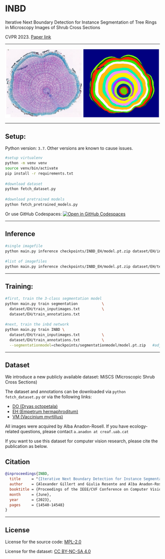 # INBD
Iterative Next Boundary Detection for  Instance Segmentation of Tree Rings in Microscopy Images of Shrub Cross Sections

CVPR 2023. [Paper link](https://openaccess.thecvf.com/content/CVPR2023/html/Gillert_Iterative_Next_Boundary_Detection_for_Instance_Segmentation_of_Tree_Rings_CVPR_2023_paper.html)

***

<img src="assets/example0.jpg" alt="Example input image and detected tree rings"/>

***

## Setup:

Python version: `3.7`. Other versions are known to cause issues.

```bash
#setup virtualenv
python -m venv venv
source venv/bin/activate
pip install -r requirements.txt

#download dataset
python fetch_dataset.py

#download pretrained models
python fetch_pretrained_models.py
```

Or use GitHub Codespaces: [![Open in GitHub Codespaces](https://github.com/codespaces/badge.svg)](https://github.com/codespaces/new?hide_repo_select=true&ref=dev&repo=574937325&machine=standardLinux32gb&location=WestEurope)

***



## Inference

```bash
#single imagefile
python main.py inference checkpoints/INBD_EH/model.pt.zip dataset/EH/inputimages/EH_0033.jpg

#list of imagefiles
python main.py inference checkpoints/INBD_EH/model.pt.zip dataset/EH/test_inputimages.txt
```

***


## Training:


```bash
#first, train the 3-class segmentation model
python main.py train segmentation           \
  dataset/EH/train_inputimages.txt          \
  dataset/EH/train_annotations.txt

#next, train the inbd network
python main.py train INBD \
  dataset/EH/train_inputimages.txt          \
  dataset/EH/train_annotations.txt          \
  --segmentationmodel=checkpoints/segmentationmodel/model.pt.zip   #adjust path
```



***

## Dataset

We introduce a new publicly available dataset: MiSCS (Microscopic Shrub Cross Sections)

The dataset and annotations can be downloaded via `python fetch_dataset.py` or via the following links:
- [DO (Dryas octopetala)](https://github.com/alexander-g/INBD/releases/download/dataset_v1/DO_v1.zip)
- [EH (Empetrum hermaphroditum)](https://github.com/alexander-g/INBD/releases/download/dataset_v1/EH_v1.zip)
- [VM (Vaccinium myrtillus)](https://github.com/alexander-g/INBD/releases/download/dataset_v1/VM_v1.zip)

All images were acquired by Alba Anadon-Rosell.
If you have ecology-related questions, please contact `a.anadon at creaf.uab.cat`

If you want to use this dataset for computer vision research, please cite the publication as below.


## Citation

```bibtex
@inproceedings{INBD,
  title     = "{Iterative Next Boundary Detection for Instance Segmentation of Tree Rings in Microscopy Images of Shrub Cross Sections}",
  author    = {Alexander Gillert and Giulia Resente and Alba Anadon‐Rosell and Martin Wilmking and Uwe von Lukas},
  booktitle = {Proceedings of the IEEE/CVF Conference on Computer Vision and Pattern Recognition (CVPR)},
  month     = {June},
  year      = {2023},
  pages     = {14540-14548}
}
```

***

## License

License for the source code: [MPL-2.0](https://github.com/alexander-g/INBD/blob/master/LICENSE)

License for the dataset: [CC BY-NC-SA 4.0](https://creativecommons.org/licenses/by-nc-sa/4.0/)



